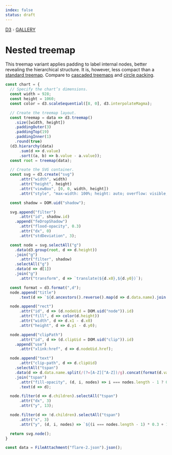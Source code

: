 ```yaml
---
index: false
status: draft
---
```


<div style="color: grey; font: 13px/25.5px var(--sans-serif); text-transform: uppercase;"><h1 style="display: none;">Nested treemap</h1><a href="https://d3js.org/">D3</a> › <a href="/@d3/gallery">Gallery</a></div>

# Nested treemap

This treemap variant applies padding to label internal nodes, better revealing the hierarchical structure. It is, however, less compact than a [standard treemap](/@d3/treemap). Compare to [cascaded treemaps](/@d3/cascaded-treemap) and [circle packing](/@d3/circle-packing).

```js echo
const chart = {
  // Specify the chart’s dimensions.
  const width = 928;
  const height = 1060;
  const color = d3.scaleSequential([8, 0], d3.interpolateMagma);

  // Create the treemap layout.
  const treemap = data => d3.treemap()
    .size([width, height])
    .paddingOuter(3)
    .paddingTop(19)
    .paddingInner(1)
    .round(true)
  (d3.hierarchy(data)
      .sum(d => d.value)
      .sort((a, b) => b.value - a.value));
  const root = treemap(data);

  // Create the SVG container.
  const svg = d3.create("svg")
      .attr("width", width)
      .attr("height", height)
      .attr("viewBox", [0, 0, width, height])
      .attr("style", "max-width: 100%; height: auto; overflow: visible; font: 10px sans-serif;");

  const shadow = DOM.uid("shadow");

  svg.append("filter")
      .attr("id", shadow.id)
    .append("feDropShadow")
      .attr("flood-opacity", 0.3)
      .attr("dx", 0)
      .attr("stdDeviation", 3);

  const node = svg.selectAll("g")
    .data(d3.group(root, d => d.height))
    .join("g")
      .attr("filter", shadow)
    .selectAll("g")
    .data(d => d[1])
    .join("g")
      .attr("transform", d => `translate(${d.x0},${d.y0})`);

  const format = d3.format(",d");
  node.append("title")
      .text(d => `${d.ancestors().reverse().map(d => d.data.name).join("/")}\n${format(d.value)}`);

  node.append("rect")
      .attr("id", d => (d.nodeUid = DOM.uid("node")).id)
      .attr("fill", d => color(d.height))
      .attr("width", d => d.x1 - d.x0)
      .attr("height", d => d.y1 - d.y0);

  node.append("clipPath")
      .attr("id", d => (d.clipUid = DOM.uid("clip")).id)
    .append("use")
      .attr("xlink:href", d => d.nodeUid.href);

  node.append("text")
      .attr("clip-path", d => d.clipUid)
    .selectAll("tspan")
    .data(d => d.data.name.split(/(?=[A-Z][^A-Z])/g).concat(format(d.value)))
    .join("tspan")
      .attr("fill-opacity", (d, i, nodes) => i === nodes.length - 1 ? 0.7 : null)
      .text(d => d);

  node.filter(d => d.children).selectAll("tspan")
      .attr("dx", 3)
      .attr("y", 13);

  node.filter(d => !d.children).selectAll("tspan")
      .attr("x", 3)
      .attr("y", (d, i, nodes) => `${(i === nodes.length - 1) * 0.3 + 1.1 + i * 0.9}em`);

  return svg.node();
}
```

```js echo
const data = FileAttachment("flare-2.json").json();
```
